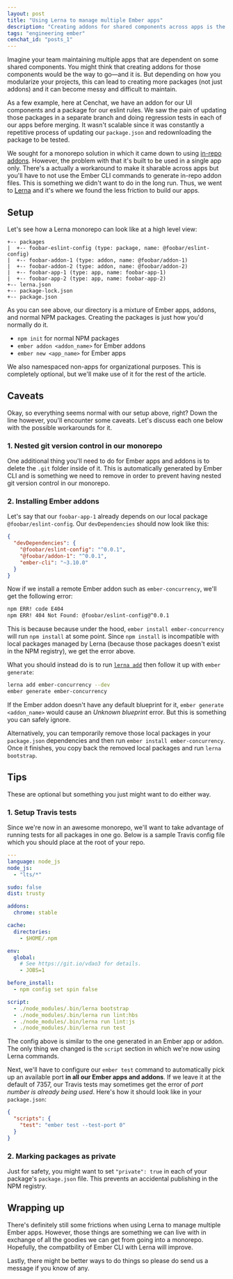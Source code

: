 ```yaml
---
layout: post
title: "Using Lerna to manage multiple Ember apps"
description: "Creating addons for shared components across apps is the way to go but this can become messy and difficult to maintain"
tags: "engineering ember"
cenchat_id: "posts_1"
---
```


Imagine your team maintaining multiple apps that are dependent on some shared components. You might think that creating addons for those components would be the way to go—and it is. But depending on how you modularize your projects, this can lead to creating more packages (not just addons) and it can become messy and difficult to maintain. 

As a few example, here at Cenchat, we have an addon for our UI components and a package for our eslint rules. We saw the pain of updating those packages in a separate branch and doing regression tests in each of our apps before merging. It wasn't scalable since it was constantly a repetitive process of updating our `package.json` and redownloading the package to be tested.

We sought for a monorepo solution in which it came down to using [in-repo addons](https://cli.emberjs.com/release/writing-addons/intro-tutorial/#inrepoaddons). However, the problem with that it's built to be used in a single app only. There's a actually a workaround to make it sharable across apps but you'll have to not use the Ember CLI commands to generate in-repo addon files. This is something we didn't want to do in the long run. Thus, we went to [Lerna](https://lerna.js.org/) and it's where we found the less friction to build our apps.

## Setup

Let's see how a Lerna monorepo can look like at a high level view:

```
+-- packages
|  +-- foobar-eslint-config (type: package, name: @foobar/eslint-config)
|  +-- foobar-addon-1 (type: addon, name: @foobar/addon-1)
|  +-- foobar-addon-2 (type: addon, name: @foobar/addon-2)
|  +-- foobar-app-1 (type: app, name: foobar-app-1)
|  +-- foobar-app-2 (type: app, name: foobar-app-2)
+-- lerna.json
+-- package-lock.json
+-- package.json
```

As you can see above, our directory is a mixture of Ember apps, addons, and normal NPM packages. Creating the packages is just how you'd normally do it.

- `npm init` for normal NPM packages
- `ember addon <addon_name>` for Ember addons
- `ember new <app_name>` for Ember apps

We also namespaced non-apps for organizational purposes. This is completely optional, but we'll make use of it for the rest of the article.

## Caveats

Okay, so everything seems normal with our setup above, right? Down the line however, you'll encounter some caveats. Let's discuss each one below with the possible workarounds for it.

### 1. Nested git version control in our monorepo

One additional thing you'll need to do for Ember apps and addons is to delete the `.git` folder inside of it. This is automatically generated by Ember CLI and is something we need to remove in order to prevent having nested git version control in our monorepo.

### 2. Installing Ember addons

Let's say that our `foobar-app-1` already depends on our local package `@foobar/eslint-config`. Our `devDependencies` should now look like this:

```json
{
  "devDependencies": {
    "@foobar/eslint-config": "^0.0.1",
    "@foobar/addon-1": "^0.0.1",
    "ember-cli": "~3.10.0"
  }
}
```

Now if we install a remote Ember addon such as `ember-concurrency`, we'll get the following error:

```bash
npm ERR! code E404
npm ERR! 404 Not Found: @foobar/eslint-config@^0.0.1
```

This is because because under the hood, `ember install ember-concurrency` will run `npm install` at some point. Since `npm install` is incompatible with local packages managed by Lerna (because those packages doesn't exist in the NPM registry), we get the error above.

What you should instead do is to run [`lerna add`](https://github.com/lerna/lerna/tree/master/commands/add#readme) then follow it up with `ember generate`:

```bash
lerna add ember-concurrency --dev
ember generate ember-concurrency
```

If the Ember addon doesn't have any default blueprint for it, `ember generate <addon_name>` would cause an *Unknown blueprint* error. But this is something you can safely ignore.

Alternatively, you can temporarily remove those local packages in your `package.json` dependencies and then run `ember install ember-concurrency`. Once it finishes, you copy back the removed local packages and run `lerna bootstrap`.

## Tips

These are optional but something you just might want to do either way.

### 1. Setup Travis tests

Since we're now in an awesome monorepo, we'll want to take advantage of running tests for all packages in one go. Below is a sample Travis config file which you should place at the root of your repo.

```yaml
---
language: node_js
node_js:
  - "lts/*"

sudo: false
dist: trusty

addons:
  chrome: stable

cache:
  directories:
    - $HOME/.npm

env:
  global:
    # See https://git.io/vdao3 for details.
    - JOBS=1

before_install:
  - npm config set spin false

script:
  - ./node_modules/.bin/lerna bootstrap
  - ./node_modules/.bin/lerna run lint:hbs
  - ./node_modules/.bin/lerna run lint:js
  - ./node_modules/.bin/lerna run test
```

The config above is similar to the one generated in an Ember app or addon. The only thing we changed is the `script` section in which we're now using Lerna commands.

Next, we'll have to configure our `ember test` command to automatically pick up an available port **in all our Ember apps and addons**. If we leave it at the default of 7357, our Travis tests may sometimes get the error of *port number is already being used*. Here's how it should look like in your `package.json`:

```json
{
  "scripts": {
    "test": "ember test --test-port 0"
  }
}
```

### 2. Marking packages as private

Just for safety, you might want to set `"private": true` in each of your package's `package.json` file. This prevents an accidental publishing in the NPM registry.

## Wrapping up

There's definitely still some frictions when using Lerna to manage multiple Ember apps. However, those things are something we can live with in exchange of all the goodies we can get from going into a monorepo. Hopefully, the compatbility of Ember CLI with Lerna will improve.

Lastly, there might be better ways to do things so please do send us a message if you know of any.
